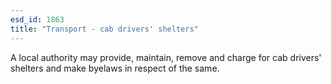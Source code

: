 ```yaml
---
esd_id: 1863
title: "Transport - cab drivers' shelters"
---
```


A local authority may provide, maintain, remove and charge for cab drivers' shelters and make byelaws in respect of the same.

